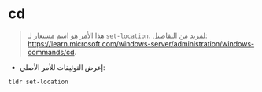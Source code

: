 # cd

> هذا الأمر هو اسم مستعار لـ `set-location`.
> لمزيد من التفاصيل: <https://learn.microsoft.com/windows-server/administration/windows-commands/cd>.

- إعرض التوثيقات للأمر الأصلي:

`tldr set-location`
